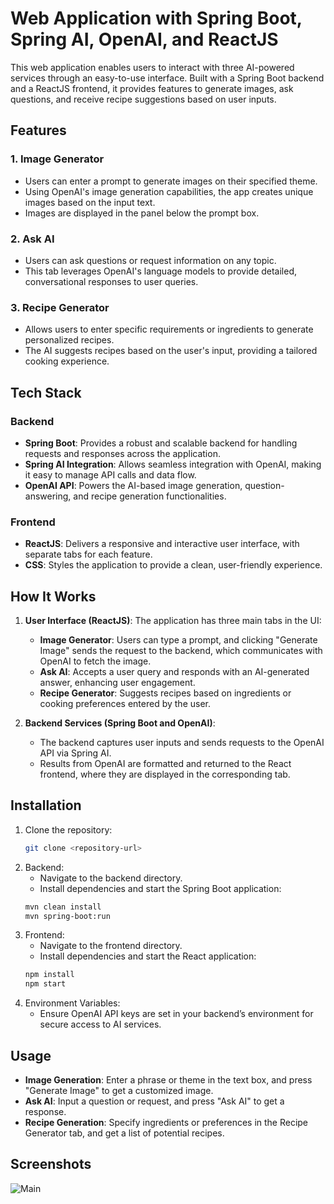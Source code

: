 # Web Application with Spring Boot, Spring AI, OpenAI, and ReactJS

This web application enables users to interact with three AI-powered services through an easy-to-use interface. Built with a Spring Boot backend and a ReactJS frontend, it provides features to generate images, ask questions, and receive recipe suggestions based on user inputs.

## Features

### 1. Image Generator
- Users can enter a prompt to generate images on their specified theme.
- Using OpenAI's image generation capabilities, the app creates unique images based on the input text.
- Images are displayed in the panel below the prompt box.

### 2. Ask AI
- Users can ask questions or request information on any topic.
- This tab leverages OpenAI's language models to provide detailed, conversational responses to user queries.

### 3. Recipe Generator
- Allows users to enter specific requirements or ingredients to generate personalized recipes.
- The AI suggests recipes based on the user's input, providing a tailored cooking experience.

## Tech Stack

### Backend
- **Spring Boot**: Provides a robust and scalable backend for handling requests and responses across the application.
- **Spring AI Integration**: Allows seamless integration with OpenAI, making it easy to manage API calls and data flow.
- **OpenAI API**: Powers the AI-based image generation, question-answering, and recipe generation functionalities.

### Frontend
- **ReactJS**: Delivers a responsive and interactive user interface, with separate tabs for each feature.
- **CSS**: Styles the application to provide a clean, user-friendly experience.

## How It Works

1. **User Interface (ReactJS)**: The application has three main tabs in the UI:
   - **Image Generator**: Users can type a prompt, and clicking "Generate Image" sends the request to the backend, which communicates with OpenAI to fetch the image.
   - **Ask AI**: Accepts a user query and responds with an AI-generated answer, enhancing user engagement.
   - **Recipe Generator**: Suggests recipes based on ingredients or cooking preferences entered by the user.

2. **Backend Services (Spring Boot and OpenAI)**:
   - The backend captures user inputs and sends requests to the OpenAI API via Spring AI.
   - Results from OpenAI are formatted and returned to the React frontend, where they are displayed in the corresponding tab.

## Installation

1. Clone the repository:
     ```bash
     git clone <repository-url>

2. Backend:
    - Navigate to the backend directory.
    - Install dependencies and start the Spring Boot application:
    ```bash
    mvn clean install
    mvn spring-boot:run

3. Frontend:
    - Navigate to the frontend directory.
    - Install dependencies and start the React application:
    ```bash
    npm install
    npm start

4. Environment Variables:
    - Ensure OpenAI API keys are set in your backend’s environment for secure access to AI services.

## Usage

  - **Image Generation**: Enter a phrase or theme in the text box, and press "Generate Image" to get a customized image.
  - **Ask AI**: Input a question or request, and press "Ask AI" to get a response.
  - **Recipe Generation**: Specify ingredients or preferences in the Recipe Generator tab, and get a list of potential recipes.

## Screenshots

![Main](https://github.com/user-attachments/assets/542600ad-4252-4c04-aa83-1c2ebc13f84d)
